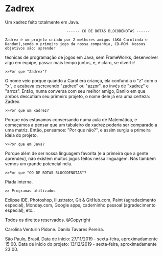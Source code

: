 # Zadrex
Um xadrez feito totalmente em Java.

								------ CO DE BOTAS BLOCODENOTAS ------

	Zadrex é um projeto criado por 2 melhores amigos (AKA Carolinda e Dandan),sendo o primeiro jogo da nossa companhia, CD-ROM. Nossos objetivos são: aprender
técnicas de programação de jogos em Java, sem FrameWorks, desenvolver algo em equipe, passar mais tempo juntos, e, é claro, se divertir!

	>>Por que "Zadrex"?

O nome veio porque quando a Carol era criança, ela confundia o "z" com o "x", e acabava escrevendo "zadrex" ou "azzor", ao invés de "xadrez" e "arroz". Então, numa
conversa com seu melhor amigo, Danilo em que ambos descutiam seu primeiro projeto, o nome dele já era uma certeza: Zadrex.

	>>Por que um xadrez?

Porque nós estavamos conversando numa aula de Matemática, e começamos a pensar que um tabuleiro de xadrez poderia ser comparado a uma matriz. Então, pensamos: "Por que
não?", e assim surgiu a primeira ideia do projeto.

	>>Por que em Java?

Porque além de ser nossa linguagem favorita (e a primeira que a gente aprendeu), não existem muitos jogos feitos nessa linguagem. Nós também vemos um grande potencial
nela.

	>>Por que "CO DE BOTAS BLOCODENOTAS"?

Piada interna.

	>> Programas utilizados

Eclipse IDE, Photoshop, Illustrator, Git & GitHub.com, Paint (agradecimento especial), Monday.com, Google apps, caderninho pessoal (agradecimento especial), etc..

Todos os direitos reservados.
@Copyright

Carolina Venturin Pidone.
Danilo Tavares Pereira.

São Paulo, Brasil.
Data de início: 27/11/2019 - sexta-feira, aproximadamente 15:00.
Data de início do projeto: 13/12/2019 - sexta-feira, aproximadamente 23:00.
